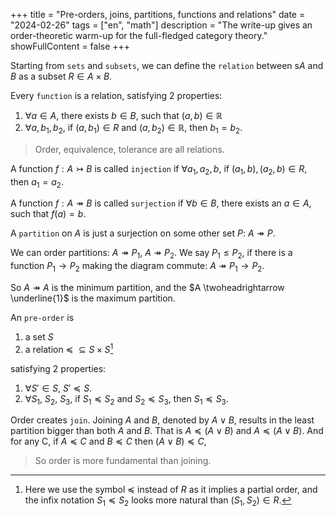 +++
title = "Pre-orders, joins, partitions, functions and relations"
date = "2024-02-26"
tags = ["en", "math"]
description = "The write-up gives an order-theoretic warm-up for the full-fledged category theory."
showFullContent = false
+++

Starting from `sets` and `subsets`, we can define the `relation` between s$A$ and $B$ as a subset $R \in A\times B$. 

Every `function` is a relation, satisfying 2 properties: 
1. $\forall a \in A$, there exists $b \in B$, such that $(a,b)\in \mathbb{R}$
2. $\forall a, b_1, b_2$, if $(a,b_1) \in R$ and $(a, b_2) \in \mathbb{R}$, then $b_1 = b_2$.

> Order, equivalence, tolerance are all relations.

A function $f: A\rightarrowtail B$ is called `injection` if $\forall a_1, a_2, b$, if $(a_1, b), (a_2, b) \in R$, then $a_1 = a_2$.

A function $f: A\twoheadrightarrow B$ is called `surjection` if $\forall b \in B$, there exists an $a \in A$, such that $f(a) = b$.

A `partition` on $A$ is just a surjection on some other set $P$: $A \twoheadrightarrow P$.

We can order partitions: $A \twoheadrightarrow P_1$, $A \twoheadrightarrow P_2$. We say $P_1 \leqslant P_2$, if there is a function $P_1 \rightarrow P_2$ making the diagram commute: $A \twoheadrightarrow P_1 \rightarrow P_2$.

So $A \twoheadrightarrow A$ is the minimum partition, and the $A \twoheadrightarrow \underline{1}$ is the maximum partition.

An `pre-order` is 
1. a set $S$
2. a relation $\preceq \: \subseteq S \times S$[^1] 

satisfying 2 properties:
1. $\forall S' \in S$, $S' \preceq S$.
2. $\forall S_1$, $S_2$, $S_3$, if $S_1 \preceq S_2$ and $S_2 \preceq S_3$, then $S_1 \preceq S_3$.

Order creates `join`. Joining $A$ and $B$, denoted by $A\vee B$, results in the least partition bigger than both $A$ and $B$. That is $A \preceq (A\vee B)$ and $A \preceq (A\vee B)$. And for any C, if $A \preceq C$ and $B \preceq C$ then $(A\vee B) \preceq C$, 

> So order is more fundamental than joining.

[^1]: Here we use the symbol $\preceq$ instead of $R$ as it implies a partial order, and the infix notation $S_1 \preceq S_2$ looks more natural than $(S_1,S_2) \in R$.